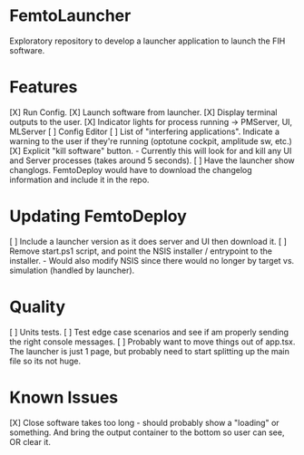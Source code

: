 # FemtoLauncher
Exploratory repository to develop a launcher application to launch the FIH software.

# Features
[X] Run Config.
[X] Launch software from launcher.
[X] Display terminal outputs to the user.
[X] Indicator lights for process running -> PMServer, UI, MLServer
[ ] Config Editor
[ ] List of "interfering applications". Indicate a warning to the user if they're running (optotune cockpit, amplitude sw, etc.)
[X] Explicit "kill software" button.
    - Currently this will look for and kill any UI and Server processes (takes around 5 seconds).
[ ] Have the launcher show changlogs. FemtoDeploy would have to download the changelog information and include it in the repo.

# Updating FemtoDeploy
[ ] Include a launcher version as it does server and UI then download it.
[ ]  Remove start.ps1 script, and point the NSIS installer / entrypoint to the installer.
    - Would also modify NSIS since there would no longer by target vs. simulation (handled by launcher).

# Quality
[ ] Units tests.
[ ] Test edge case scenarios and see if am properly sending the right console messages.
[ ] Probably want to move things out of app.tsx. The launcher is just 1 page, but probably need to start splitting up the main file so its not huge.

# Known Issues
[X] Close software takes too long - should probably show a "loading" or something. And bring the output container to the bottom so user can see, OR clear it.
